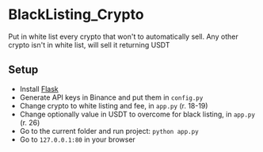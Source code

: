 # BlackListing_Crypto
Put in white list every crypto that won't to automatically sell. Any other crypto isn't in white list, will sell it returning USDT

## Setup
- Install [Flask](https://flask.palletsprojects.com/en/2.0.x/)
- Generate API keys in Binance and put them in `config.py`
- Change crypto to white listing and fee, in `app.py` (r. 18-19)
- Change optionally value in USDT to overcome for black listing, in `app.py` (r. 26)
- Go to the current folder and run project: `python app.py`
- Go to `127.0.0.1:80` in your browser
